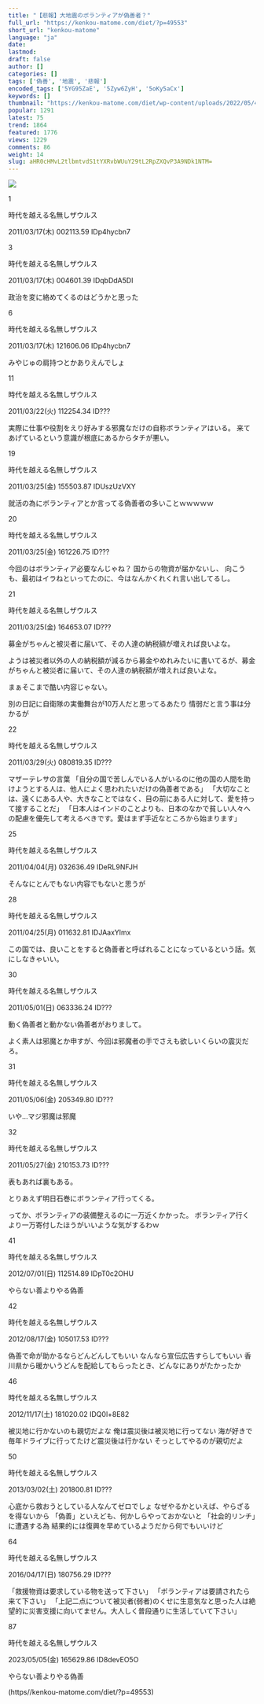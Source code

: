 ```yaml
---
title: "【悲報】大地震のボランティアが偽善者？"
full_url: "https://kenkou-matome.com/diet/?p=49553"
short_url: "kenkou-matome"
language: "ja"
date: 
lastmod: 
draft: false
author: []
categories: []
tags: ['偽善', '地震', '悲報']
encoded_tags: ['5YG95ZaE', '5Zyw6ZyH', '5oKy5aCx']
keywords: []
thumbnail: "https://kenkou-matome.com/diet/wp-content/uploads/2022/05/4001201_m.jpg"
popular: 1291
latest: 75
trend: 1864
featured: 1776
views: 1229
comments: 86
weight: 14
slug: aHR0cHMvL2tlbmtvdS1tYXRvbWUuY29tL2RpZXQvP3A9NDk1NTM=
---
```


![](https://kenkou-matome.com/diet/wp-content/uploads/2022/05/4001201_m.jpg)

<div><p class='t_h'>1 <p>時代を越える名無しザウルス</p> <p> 2011/03/17(木) 002113.59 IDp4hycbn7</p></p><p></p><p class='adrectangle artAd'></p><p id='more-49553'></p><p class='t_h'>3 <p>時代を越える名無しザウルス</p> <p> 2011/03/17(木) 004601.39 IDqbDdA5Dl</p></p><p class='t_b'>政治を変に絡めてくるのはどうかと思った</p><p class='t_h'>6 <p>時代を越える名無しザウルス</p> <p> 2011/03/17(木) 121606.06 IDp4hycbn7</p></p><p class='t_b'>みやじゅの肩持つとかありえんでしょ</p><p class='t_h'>11 <p>時代を越える名無しザウルス</p> <p> 2011/03/22(火) 112254.34 ID???</p></p><p class='t_b'>実際に仕事や役割をえり好みする邪魔なだけの自称ボランティアはいる。 来てあげているという意識が根底にあるからタチが悪い。</p><p class='t_h'>19 <p>時代を越える名無しザウルス</p> <p> 2011/03/25(金) 155503.87 IDUszUzVXY</p></p><p class='t_b'>就活の為にボランティアとか言ってる偽善者の多いことｗｗｗｗｗ</p><p class='t_h'>20 <p>時代を越える名無しザウルス</p> <p> 2011/03/25(金) 161226.75 ID???</p></p><p class='t_b'>今回のはボランティア必要なんじゃね？ 国からの物資が届かないし、 向こうも、最初はイラねといってたのに、今はなんかくれくれ言い出してるし。</p><p class='t_h'>21 <p>時代を越える名無しザウルス</p> <p> 2011/03/25(金) 164653.07 ID???</p></p> 募金がちゃんと被災者に届いて、その人達の納税額が増えれば良いよな。<p>ようは被災者以外の人の納税額が減るから募金やめれみたいに書いてるが、募金がちゃんと被災者に届いて、その人達の納税額が増えれば良いよな。</p><p>まぁそこまで酷い内容じゃない。</p><p>別の日記に自衛隊の実働舞台が10万人だと思ってるあたり 情弱だと言う事は分かるが</p><p class='t_h'>22 <p>時代を越える名無しザウルス</p> <p> 2011/03/29(火) 080819.35 ID???</p></p><p class='t_b'>マザーテレサの言葉 「自分の国で苦しんでいる人がいるのに他の国の人間を助けようとする人は、他人によく思われたいだけの偽善者である」 「大切なことは、遠くにある人や、大きなことではなく、目の前にある人に対して、愛を持って接することだ」 「日本人はインドのことよりも、日本のなかで貧しい人々への配慮を優先して考えるべきです。愛はまず手近なところから始まります」</p><p class='t_h'>25 <p>時代を越える名無しザウルス</p> <p> 2011/04/04(月) 032636.49 IDeRL9NFJH</p></p><p class='t_b'>そんなにとんでもない内容でもないと思うが</p><p class='t_h'>28 <p>時代を越える名無しザウルス</p> <p> 2011/04/25(月) 011632.81 IDJAaxYlmx</p></p><p class='t_b'>この国では、良いことをすると偽善者と呼ばれることになっているという話。気にしなきゃいい。</p><p class='t_h'>30 <p>時代を越える名無しザウルス</p> <p> 2011/05/01(日) 063336.24 ID???</p></p><p>動く偽善者と動かない偽善者がおりまして。</p><p>よく素人は邪魔とか申すが、今回は邪魔者の手でさえも欲しいくらいの震災だろ。</p><p class='t_h'>31 <p>時代を越える名無しザウルス</p> <p> 2011/05/06(金) 205349.80 ID???</p></p><p class='t_b'>いや…マジ邪魔は邪魔</p><p class='t_h'>32 <p>時代を越える名無しザウルス</p> <p> 2011/05/27(金) 210153.73 ID???</p></p><p>表もあれば裏もある。</p><p>とりあえず明日石巻にボランティア行ってくる。</p><p>ってか、ボランティアの装備整えるのに一万近くかかった。 ボランティア行くより一万寄付したほうがいいような気がするわｗ</p><p class='t_h'>41 <p>時代を越える名無しザウルス</p> <p> 2012/07/01(日) 112514.89 IDpT0c2OHU</p></p><p class='t_b'>やらない善よりやる偽善</p><p class='t_h'>42 <p>時代を越える名無しザウルス</p> <p> 2012/08/17(金) 105017.53 ID???</p></p><p class='t_b'>偽善で命が助かるならどんどんしてもいい なんなら宣伝広告すらしてもいい 香川県から暖かいうどんを配給してもらったとき、どんなにありがたかったか</p><p class='t_h'>46 <p>時代を越える名無しザウルス</p> <p> 2012/11/17(土) 181020.02 IDQ0l+8E82</p></p><p class='t_b'>被災地に行かないのも親切だよな 俺は震災後は被災地に行ってない 海が好きで毎年ドライブに行ってたけど震災後は行かない そっとしてやるのが親切だよ</p><p class='t_h'>50 <p>時代を越える名無しザウルス</p> <p> 2013/03/02(土) 201800.81 ID???</p></p><p class='t_b'>心底から救おうとしている人なんてゼロでしょ なぜやるかといえば、やらざるを得ないから 「偽善」といえども、何かしらやっておかないと 「社会的リンチ」に遭遇する為 結果的には復興を早めているようだから何でもいいけど</p><p class='t_h'>64 <p>時代を越える名無しザウルス</p> <p> 2016/04/17(日) 180756.29 ID???</p></p><p class='t_b'>「救援物資は要求している物を送って下さい」 「ボランティアは要請されたら来て下さい」 「上記二点について被災者(弱者)のくせに生意気なと思った人は絶望的に災害支援に向いてません。大人しく普段通りに生活していて下さい」</p><p class='t_h'>87 <p>時代を越える名無しザウルス</p> <p> 2023/05/05(金) 165629.86 ID8devEO5O</p></p><p class='t_b'>やらない善よりやる偽善</p></div>

(https//kenkou-matome.com/diet/?p=49553)
